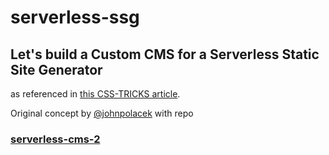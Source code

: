 # serverless-ssg
<h2>Let's build a Custom CMS for a Serverless Static Site Generator</h2>

as referenced in <a href='https://css-tricks.com/build-custom-cms-serverless-static-site-generator/' target="_blank">this CSS-TRICKS article</a>.

Original concept by <a href="https://github.com/johnpolacek">@johnpolacek</a> with repo <h3><a href="https://github.com/johnpolacek/serverless-cms-2">serverless-cms-2</a></h3>